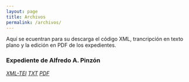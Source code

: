 ```yaml
---
layout: page
title: Archivos
permalink: /archivos/
---
```


Aquí se ecuentran para su descarga el código XML, trancripción en texto plano y la edición en PDF de los expedientes.
  

### Expediente de Alfredo A. Pinzón

[*XML-TEI*]()  [*TXT*](https://drive.google.com/file/d/1OUN_Bpgx6yjYnlGbQv4p66NaK56BfgtK/view?usp=sharing) [*PDF*](https://drive.google.com/file/d/1do4hFTd9WH1DIrydCfYptiaGN85f4XwE/view?usp=sharing)




